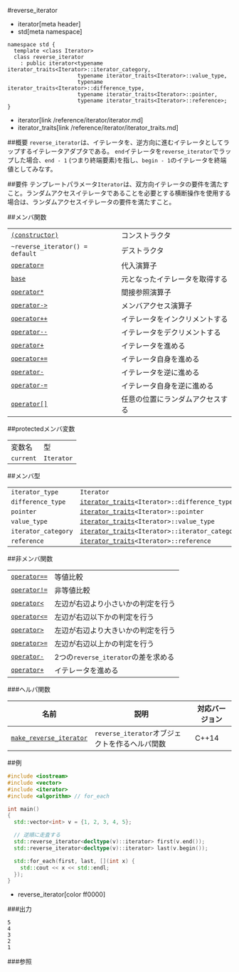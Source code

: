 #reverse_iterator
* iterator[meta header]
* std[meta namespace]

```
namespace std {
  template <class Iterator>
  class reverse_iterator
    : public iterator<typename iterator_traits<Iterator>::iterator_category,
                      typename iterator_traits<Iterator>::value_type,
                      typename iterator_traits<Iterator>::difference_type,
                      typename iterator_traits<Iterator>::pointer,
                      typename iterator_traits<Iterator>::reference>;
}
```
* iterator[link /reference/iterator/iterator.md]
* iterator_traits[link /reference/iterator/iterator_traits.md]

##概要
`reverse_iterator`は、イテレータを、逆方向に進むイテレータとしてラップするイテレータアダプタである。
`end`イテレータを`reverse_iterator`でラップした場合、`end - 1` (つまり終端要素)を指し、`begin - 1`のイテレータを終端値としてみなす。


##要件
テンプレートパラメータ`Iterator`は、双方向イテレータの要件を満たすこと。ランダムアクセスイテレータであることを必要とする横断操作を使用する場合は、ランダムアクセスイテレータの要件を満たすこと。


##メンバ関数

| | |
|--------------------------------------------------------------------------------------------------------------------------------------|--------------------------------------------------|
| [`(constructor)`](./reverse_iterator/op_constructor.md) | コンストラクタ |
| `~reverse_iterator() = default` | デストラクタ |
| [`operator=`](./reverse_iterator/op_assign.md) | 代入演算子 |
| [`base`](./reverse_iterator/base.md) | 元となったイテレータを取得する |
| [`operator*`](./reverse_iterator/op_deref.md) | 間接参照演算子 |
| [`operator->`](./reverse_iterator/op_arrow.md) | メンバアクセス演算子 |
| [`operator++`](./reverse_iterator/op_increment.md) | イテレータをインクリメントする |
| [`operator--`](./reverse_iterator/op_decrement.md) | イテレータをデクリメントする |
| [`operator+`](./reverse_iterator/op_unary_plus.md) | イテレータを進める |
| [`operator+=`](./reverse_iterator/op_plus_assign.md) | イテレータ自身を進める |
| [`operator-`](./reverse_iterator/op_unary_minus.md) | イテレータを逆に進める |
| [`operator-=`](./reverse_iterator/op_minus_assign.md) | イテレータ自身を逆に進める |
| [`operator[]`](./reverse_iterator/op_at.md) | 任意の位置にランダムアクセスする |


##protectedメンバ変数

| | |
|----------------------|-----------------------|
| 変数名 | 型 |
| `current` | `Iterator` |


##メンバ型

| | |
|-----------------------------------------|---------------------------------------------------------------------------------------------------------------------------------------------------|
| `iterator_type` | `Iterator` |
| `difference_type` | [`iterator_traits`](/reference/iterator/iterator_traits.md)`<Iterator>::difference_type` |
| `pointer` | [`iterator_traits`](/reference/iterator/iterator_traits.md)`<Iterator>::pointer` |
| `value_type` | [`iterator_traits`](/reference/iterator/iterator_traits.md)`<Iterator>::value_type` |
| `iterator_category` | [`iterator_traits`](/reference/iterator/iterator_traits.md)`<Iterator>::iterator_category` |
| `reference` | [`iterator_traits`](/reference/iterator/iterator_traits.md)`<Iterator>::reference` |


##非メンバ関数

| | |
|-----------------------------------------------------------------------------------------------------------------------------------|--------------------------------------------------------|
| [`operator==`](./reverse_iterator/op_equal.md) | 等値比較 |
| [`operator!=`](./reverse_iterator/op_not_equal.md) | 非等値比較 |
| [`operator<`](./reverse_iterator/op_less.md) | 左辺が右辺より小さいかの判定を行う |
| [`operator<=`](./reverse_iterator/op_less_equal.md) | 左辺が右辺以下かの判定を行う |
| [`operator>`](./reverse_iterator/op_greater.md) | 左辺が右辺より大きいかの判定を行う |
| [`operator>=`](./reverse_iterator/op_greater_equal.md) | 左辺が右辺以上かの判定を行う |
| [`operator-`](./reverse_iterator/op_minus.md) | 2つの`reverse_iterator`の差を求める |
| [`operator+`](./reverse_iterator/op_plus.md) | イテレータを進める |

###ヘルパ関数

| 名前 | 説明 | 対応バージョン |
|------|------|----------------|
| [`make_reverse_iterator`](./make_reverse_iterator.md) | `reverse_iterator`オブジェクトを作るヘルパ関数 | C++14 |


##例
```cpp
#include <iostream>
#include <vector>
#include <iterator>
#include <algorithm> // for_each

int main()
{
  std::vector<int> v = {1, 2, 3, 4, 5};

  // 逆順に走査する
  std::reverse_iterator<decltype(v)::iterator> first(v.end());
  std::reverse_iterator<decltype(v)::iterator> last(v.begin());

  std::for_each(first, last, [](int x) {
    std::cout << x << std::endl;
  });
}
```
* reverse_iterator[color ff0000]

###出力
```
5
4
3
2
1
```

###参照


